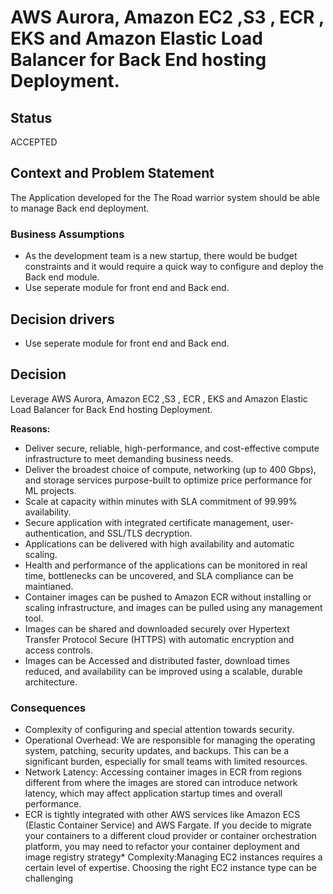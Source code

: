 # AWS Aurora, Amazon EC2 ,S3 , ECR , EKS and Amazon Elastic Load Balancer  for Back End hosting  Deployment.

## Status

ACCEPTED

## Context and Problem Statement

The Application developed for the The Road warrior system should be able to manage Back end deployment.

### Business Assumptions

* As the development team is a new startup, there would be budget constraints and it would require a quick way to configure and deploy the Back end module.
* Use seperate module for front end and Back end.

## Decision drivers

* Use seperate module for front end and Back end.

## Decision

Leverage AWS Aurora, Amazon EC2 ,S3 , ECR , EKS and Amazon Elastic Load Balancer  for Back End hosting  Deployment.

__Reasons:__ 

* Deliver secure, reliable, high-performance, and cost-effective compute infrastructure to meet demanding business needs.
* Deliver the broadest choice of compute, networking (up to 400 Gbps), and storage services purpose-built to optimize price performance for ML projects.
* Scale at capacity within minutes with SLA commitment of 99.99% availability.
* Secure application with integrated certificate management, user-authentication, and SSL/TLS decryption.
* Applications can be delivered with high availability and automatic scaling.
* Health and performance of the applications can be monitored  in real time, bottlenecks can be uncovered, and SLA compliance can be maintianed.
* Container images can be pushed to Amazon ECR without installing or scaling infrastructure, and images can be pulled using any management tool.
* Images can be shared and downloaded securely over Hypertext Transfer Protocol Secure (HTTPS) with automatic encryption and access controls.
* Images can be Accessed and distributed faster, download times  reduced, and availability can be improved using a scalable, durable architecture.


### Consequences

* Complexity of configuring  and special attention towards security.
* Operational Overhead: We are responsible for managing the operating system, patching, security updates, and backups. This can be a significant burden, especially for small teams with limited resources.
* Network Latency: Accessing container images in ECR from regions different from where the images are stored can introduce network latency, which may affect application startup times and overall performance.
* ECR is tightly integrated with other AWS services like Amazon ECS (Elastic Container Service) and AWS Fargate. If you decide to migrate your containers to a different cloud provider or container orchestration platform, you may need to refactor your container deployment and image registry strategy* Complexity:Managing EC2 instances requires a certain level of expertise. Choosing the right EC2 instance type can be challenging
